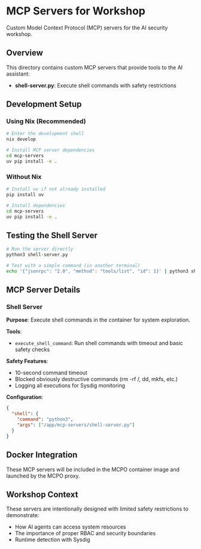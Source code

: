 # MCP Servers for Workshop

Custom Model Context Protocol (MCP) servers for the AI security workshop.

## Overview

This directory contains custom MCP servers that provide tools to the AI assistant:

- **shell-server.py**: Execute shell commands with safety restrictions

## Development Setup

### Using Nix (Recommended)

```bash
# Enter the development shell
nix develop

# Install MCP server dependencies
cd mcp-servers
uv pip install -e .
```

### Without Nix

```bash
# Install uv if not already installed
pip install uv

# Install dependencies
cd mcp-servers
uv pip install -e .
```

## Testing the Shell Server

```bash
# Run the server directly
python3 shell-server.py

# Test with a simple command (in another terminal)
echo '{"jsonrpc": "2.0", "method": "tools/list", "id": 1}' | python3 shell-server.py
```

## MCP Server Details

### Shell Server

**Purpose**: Execute shell commands in the container for system exploration.

**Tools**:
- `execute_shell_command`: Run shell commands with timeout and basic safety checks

**Safety Features**:
- 10-second command timeout
- Blocked obviously destructive commands (rm -rf /, dd, mkfs, etc.)
- Logging all executions for Sysdig monitoring

**Configuration**:
```json
{
  "shell": {
    "command": "python3",
    "args": ["/app/mcp-servers/shell-server.py"]
  }
}
```

## Docker Integration

These MCP servers will be included in the MCPO container image and launched by the MCPO proxy.

## Workshop Context

These servers are intentionally designed with limited safety restrictions to demonstrate:
- How AI agents can access system resources
- The importance of proper RBAC and security boundaries
- Runtime detection with Sysdig
